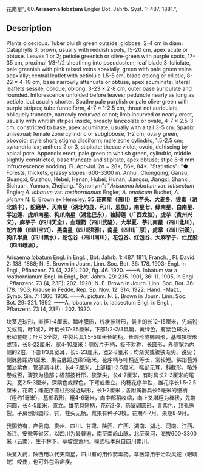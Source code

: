 花南星",
60.**Arisaema lobatum** Engler Bot. Jahrb. Syst. 1: 487. 1881.",

## Description
Plants dioecious. Tuber bluish green outside, globose, 2-4 cm in diam. Cataphylls 3, brown, usually with reddish spots, 15-20 cm, apex acute or obtuse. Leaves 1 or 2; petiole greenish or olive-green with purple spots, 17-35 cm, proximal 1/3-1/2 sheathing into pseudostem; leaf blade 3-foliolate, pale greenish with pink raised veins abaxially, green with pale green veins adaxially; central leaflet with petiolule 1.5-5 cm, blade oblong or elliptic, 8-22 × 4-10 cm, base narrowly attenuate or obtuse, apex acuminate; lateral leaflets sessile, oblique, oblong, 3-23 × 2-8 cm, outer base auriculate and rounded. Inflorescence unfolded before leaves; peduncle nearly as long as petiole, but usually shorter. Spathe pale purplish or pale olive-green with purple stripes; tube funnelform, 4-7 × 1-2.5 cm, throat not auriculate, obliquely truncate, narrowly recurved or not; limb incurved or nearly erect, usually with whitish stripes inside, broadly lanceolate or ovate, 4-7 × 2.5-3 cm, constricted to base, apex acuminate, usually with a tail 3-5 cm. Spadix unisexual; female zone cylindric or subglobose, 1-2 cm; ovary green, obovoid; style short; stigma disciform; male zone cylindric, 1.5-2.5 cm; synandria lax; anthers 2 or 3, stipitate; thecae violet, ovoid, dehiscing by apical pore. Appendix erect, pale green to whitish green, cylindric, middle slightly constricted, base truncate and stipitate, apex obtuse; stipe 6-8 mm. Infructescence nodding. Fl. Apr-Jul. 2*n* = 28*, 56*, 84*.
  "Statistics": "● Forests, thickets, grassy slopes; 600-3300 m. Anhui, Chongqing, Gansu, Guangxi, Guizhou, Hebei, Henan, Hubei, Hunan, Jiangsu, Jiangxi, Shanxi, Sichuan, Yunnan, Zhejiang.
  "Synonym": "*Arisaema lobatum* var. *latisectum* Engler; *A. lobatum* var. *rosthornianum* Engler; *A. onoticum* Buchet; *A. pictum* N. E. Brown ex Hemsley.
**35.花南星（四川）蛇芋头、大麦冬，狼毒（湖北鹤丰），蛇磨芋、天南星（湖北均县、利川、恩施），南星七、绿南星、白南星、半边莲、虎爪南星、狗爪南星（湖北巴东），独脚莲（广西龙胜），虎芋（贵州兴义），麻芋子（四川天全），血理箭（四川武隆），大半夏、芋儿南星（四川北川），蛇杵棒（四川宝兴）、黑南星（四川洪雅），南星（四川广原），虎掌（四川洪溪），狗爪半夏（四川黑水），蛇包谷（四川南川），花包谷、红包谷、大麻芋子、烂屁股（四川峨眉）。**

Arisaema lobatum Engl. in Engl. , Bot. Jahrb. 1: 487. 1811; Franch. , Pl. David. 2: 138. 1888; N. E. Brown in Journ. Linn. Soc. Bot. 36: 178. 1903; Engl. in Engl., Pflanzenr. 73 (4, 23F): 202, fig. 46. 1920. ——A. lobatum var a. rosthornianum Engl. in Engl., Bot. Jahrb. 29: 235. 1901, 36: 11. 1905, in Engl. , Pflanzenr. 73 (4, 23F): 202. 1920; N. E. Brown in Journ. Linn. Soc. Bot. 36: 178. 1903; Krause in Fedde, Rep. Sp. Nov. 12: 314. 1922; Hand. -Mazt., Symb. Sin. 7: 1366. 1936. ——A. pictum. N. E. Brown in Journ. Linn. Soc. Bot. 29: 321. 1892. ——A. lobatum var. b. latisectum Engl. in Engl. , Pflanzenr. 73 (4, 23F) : 202. 1920.

块茎近球形，直径1-4厘米。鳞叶膜质，线状披针形，最上的长12-15厘米，先端锐尖或钝，叶1或2，叶柄长17-35厘米，下部1/2-2/3具鞘，黄绿色，有紫色斑块，形如花蛇；叶片3全裂，中裂片具1.5-5厘米长的柄，长圆形或椭圆形，基部狭楔形或钝，长8-22厘米，宽4-10厘米；侧裂片无柄，极不对称，长圆形，外侧宽为内侧的2倍，下部1/3具宽耳，长5-23厘米，宽2-8厘米；均渐尖或骤狭渐尖、锐尖；侧脉脉距约1厘米，集合脉距边缘5毫米。花序柄与叶柄近等长，常较短。佛焰苞外面淡紫色，管部漏斗状，长4-7厘米，上部粗1-2.5厘米，喉部无耳，斜截形，略外卷或否，骤狭为檐部；檐部披针形，狭渐尖，长4-7厘米，有时具长2-3厘米的尾尖，宽2.5-3厘米，深紫色或绿色，下弯或垂立。肉穗花序单性，雄花序长1.5-2.5厘米，花疏；雌花序圆柱形或近球形，长1-2厘米；各附属器具长6毫米的细柄（粗约1毫米），基部截形，粗4-6毫米，向中部稍收缩，向上又增粗为棒状，先端钝圆，长4-5厘米，直立。雄花具短柄，花药2-3，药室卵圆形，青紫色，顶孔纵裂。子房倒卵圆形，钝，柱头无柄。浆果有种子3枚。花期4-7月，果期8-9月。

我国特有，产云南、贵州、四川、甘肃、陕西、广西、湖南、湖北、河南、江西、浙江、安徽等省区，以四川为最普遍，南至南岭山脉，北至黄河，海拔600-3300米（云南），生于林下、草坡或荒地。模式标本采自四川南川。

块茎入药，陕西用以代天南星，四川有的用作箭毒药。草医常用于治吹风蛇（眼睛蛇）咬伤，也可外包治疟疾。
